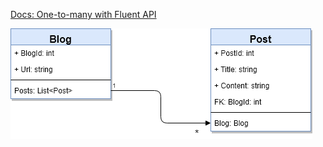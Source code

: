 [Docs: One-to-many with Fluent API](https://docs.microsoft.com/en-us/ef/core/modeling/relationships#fluent-api)

![ER-diagram](BlogPostDiagram.png)